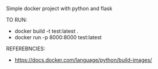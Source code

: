 Simple docker project with python and flask

TO RUN:
- docker build -t test:latest .
- docker run -p 8000:8000 test:latest


REFEREBNCIES:
 - https://docs.docker.com/language/python/build-images/

